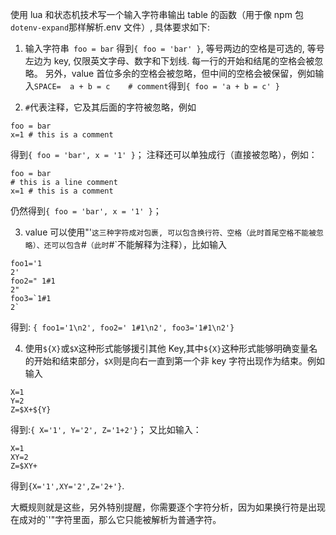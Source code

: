使用 lua 和状态机技术写一个输入字符串输出 table 的函数（用于像 npm 包`dotenv-expand`那样解析.env 文件）, 具体要求如下:

1. 输入字符串` foo = bar` 得到`{ foo = 'bar' }`, 等号两边的空格是可选的, 等号左边为 key, 仅限英文字母、数字和下划线. 每一行的开始和结尾的空格会被忽略。
   另外，value 首位多余的空格会被忽略，但中间的空格会被保留，例如输入`SPACE=  a + b = c    # comment`得到`{ foo = 'a + b = c' }`

2. `#`代表注释，它及其后面的字符被忽略，例如

```
foo = bar
x=1 # this is a comment
```

得到`{ foo = 'bar', x = '1' }`；
注释还可以单独成行（直接被忽略），例如：

```
foo = bar
# this is a line comment
x=1 # this is a comment
```

仍然得到`{ foo = 'bar', x = '1' }`；

3. value 可以使用"'`这三种字符成对包裹, 可以包含换行符、空格（此时首尾空格不能被忽略）、还可以包含`#`（此时`#`不能解释为注释），比如输入

```
foo1='1
2'
foo2=" 1#1
2"
foo3=`1#1
2`
```

得到: `{ foo1='1\n2', foo2=' 1#1\n2', foo3='1#1\n2'}`

4. 使用`${X}`或`$X`这种形式能够援引其他 Key,其中`${X}`这种形式能够明确变量名的开始和结束部分，`$X`则是向右一直到第一个非 key 字符出现作为结束。例如输入

```
X=1
Y=2
Z=$X+${Y}
```

得到:`{ X='1', Y='2', Z='1+2'}`；
又比如输入：

```
X=1
XY=2
Z=$XY+
```

得到`{X='1',XY='2',Z='2+'}`.

大概规则就是这些，另外特别提醒，你需要逐个字符分析，因为如果换行符是出现在成对的`'"字符里面，那么它只能被解析为普通字符。
